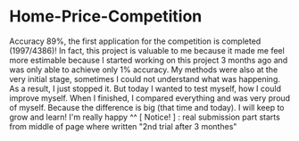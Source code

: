 # Home-Price-Competition
Accuracy 89%, the first application for the competition is completed (1997/4386)! In fact, this project is valuable to me because it made me feel more estimable because I started working on this project 3 months ago and was only able to achieve only 1% accuracy. My methods were also at the very initial stage, sometimes I could not understand what was happening. As a result, I just stopped it. But today I wanted to test myself, how I could improve myself. When I finished, I compared everything and was very proud of myself. Because the difference is big (that time and today). I will keep to grow and learn! I'm really happy ^^   [ Notice! ] : real submission part starts from middle of page where written "2nd trial after 3 monthes"
